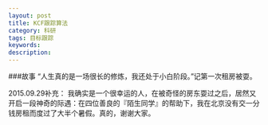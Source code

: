 ```yaml
---
layout: post
title: KCF跟踪算法
category: 科研
tags: 目标跟踪
keywords: 
description: 
---
```


<!-- ![1](/public/img/days/ca.jpg) -->

###故事
“人生真的是一场很长的修炼，我还处于小白阶段。”记第一次租房被耍。

2015.09.29补充：
我确实是一个很幸运的人，在被奇怪的房东耍过之后，居然又开启一段神奇的际遇：在四位善良的『陌生同学』的帮助下，我在北京没有交一分钱房租而度过了大半个暑假。真的，谢谢大家。


